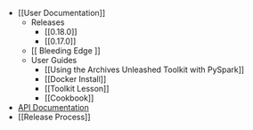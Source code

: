 
* [[User Documentation]]
  * Releases
    * [[0.18.0]]
    * [[0.17.0]]
  * [[ Bleeding Edge ]]
  * User Guides
    * [[Using the Archives Unleashed Toolkit with PySpark]]
    * [[Docker Install]]
    * [[Toolkit Lesson]]
    * [[Cookbook]]
* [API Documentation](https://api.docs.archivesunleashed.io)
* [[Release Process]]
